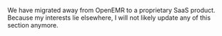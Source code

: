 We have migrated away from OpenEMR to a proprietary SaaS product. Because my interests lie elsewhere, I will not likely update any of this section anymore.